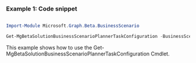 ### Example 1: Code snippet

```powershell

Import-Module Microsoft.Graph.Beta.BusinessScenario

Get-MgBetaSolutionBusinessScenarioPlannerTaskConfiguration -BusinessScenarioId $businessScenarioId

```
This example shows how to use the Get-MgBetaSolutionBusinessScenarioPlannerTaskConfiguration Cmdlet.

